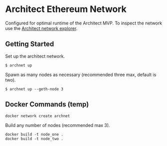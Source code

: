 # Architect Ethereum Network
Configured for optimal runtime of the Architect MVP. To inspect the network use
the [Architect network explorer](#).

## Getting Started
Set up the architect network.
```
$ archnet up
```

Spawn as many nodes as necessary (recommended three max, default is two).
```
$ archnet up --geth-node 3
```

## Docker Commands (temp)
```
docker network create archnet
```

Build any number of nodes (recommended max 3).
```
docker build -t node_one .
docker build -t node_two .
```

